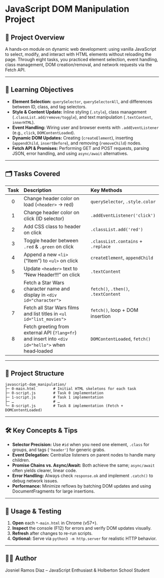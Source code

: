 # JavaScript DOM Manipulation Project

## 🌟 Project Overview

A hands‑on module on dynamic web development: using vanilla JavaScript to select, modify, and interact with HTML elements without reloading the page. Through eight tasks, you practiced element selection, event handling, class management, DOM creation/removal, and network requests via the Fetch API.

---

## 🎯 Learning Objectives

* **Element Selection:** `querySelector`, `querySelectorAll`, and differences between ID, class, and tag selectors.
* **Style & Content Update:** Inline styling (`.style`), class management (`.classList.add/remove/toggle`), and text manipulation (`.textContent`, `innerHTML`).
* **Event Handling:** Wiring user and browser events with `.addEventListener` (e.g., `click`, `DOMContentLoaded`).
* **Dynamic DOM Updates:** Creating (`createElement`), inserting (`appendChild`, `insertBefore`), and removing (`removeChild`) nodes.
* **Fetch API & Promises:** Performing GET and POST requests, parsing JSON, error handling, and using `async/await` alternatives.

---

## 🗂️ Tasks Covered

| Task | Description                                                                                       | Key Methods                          |
| :--: | :------------------------------------------------------------------------------------------------ | :----------------------------------- |
|   0  | Change header color on load (`<header>` → red)                                                    | `querySelector`, `.style.color`      |
|   1  | Change header color on click (ID selector)                                                        | `.addEventListener('click')`         |
|   2  | Add CSS class to header on click                                                                  | `.classList.add('red')`              |
|   3  | Toggle header between `.red` & `.green` on click                                                  | `.classList.contains` + `.replace`   |
|   4  | Append a new `<li>` (“Item”) to `<ul>` on click                                                   | `createElement`, `appendChild`       |
|   5  | Update `<header>` text to “New Header!!!” on click                                                | `.textContent`                       |
|   6  | Fetch a Star Wars character name and display in `<div id="character">`                            | `fetch()`, `.then()`, `.textContent` |
|   7  | Fetch all Star Wars films and list titles in `<ul id="list_movies">`                              | `fetch()`, loop + DOM insertion      |
|   8  | Fetch greeting from external API (`?lang=fr`) and insert into `<div id="hello">` when head‑loaded | `DOMContentLoaded`, `fetch()`        |

---

## 📁 Project Structure

```
javascript-dom_manipulation/
├─ 0-main.html        # Initial HTML skeletons for each task
├─ 0-script.js        # Task 0 implementation
├─ 1-script.js        # Task 1 implementation
├─ …                  # …
└─ 8-script.js        # Task 8 implementation (Fetch + DOMContentLoaded)
```

---

## 🛠 Key Concepts & Tips

* **Selector Precision:** Use `#id` when you need one element, `.class` for groups, and tags (`'header'`) for generic grabs.
* **Event Delegation:** Centralize listeners on parent nodes to handle many children.
* **Promise Chains vs. Async/Await:** Both achieve the same; `async/await` often yields clearer, linear code.
* **Error Handling:** Always check `response.ok` and implement `.catch()` to debug network issues.
* **Performance:** Minimize reflows by batching DOM updates and using DocumentFragments for large insertions.

---

## 🚀 Usage & Testing

1. **Open** each `*-main.html` in Chrome (v57+).
2. **Inspect** the console (F12) for errors and verify DOM updates visually.
3. **Refresh** after changes to re-run scripts.
4. **Optional:** Serve via `python3 -m http.server` for realistic HTTP behavior.

---

## 🙋‍♂️ Author

Josniel Ramos Diaz – JavaScript Enthusiast & Holberton School Student


